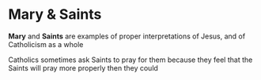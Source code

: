 # Mary & Saints

**Mary** and **Saints** are examples of proper interpretations of Jesus, and of Catholicism as a whole

Catholics sometimes ask Saints to pray for them because they feel that the Saints will pray more properly then they could
